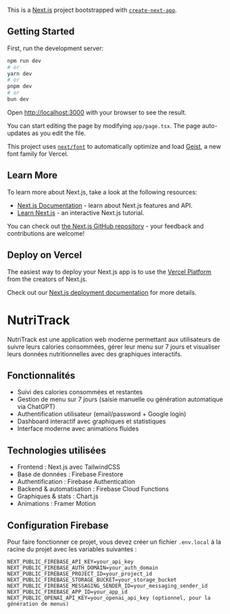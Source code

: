 This is a [Next.js](https://nextjs.org) project bootstrapped with [`create-next-app`](https://nextjs.org/docs/app/api-reference/cli/create-next-app).

## Getting Started

First, run the development server:

```bash
npm run dev
# or
yarn dev
# or
pnpm dev
# or
bun dev
```

Open [http://localhost:3000](http://localhost:3000) with your browser to see the result.

You can start editing the page by modifying `app/page.tsx`. The page auto-updates as you edit the file.

This project uses [`next/font`](https://nextjs.org/docs/app/building-your-application/optimizing/fonts) to automatically optimize and load [Geist](https://vercel.com/font), a new font family for Vercel.

## Learn More

To learn more about Next.js, take a look at the following resources:

- [Next.js Documentation](https://nextjs.org/docs) - learn about Next.js features and API.
- [Learn Next.js](https://nextjs.org/learn) - an interactive Next.js tutorial.

You can check out [the Next.js GitHub repository](https://github.com/vercel/next.js) - your feedback and contributions are welcome!

## Deploy on Vercel

The easiest way to deploy your Next.js app is to use the [Vercel Platform](https://vercel.com/new?utm_medium=default-template&filter=next.js&utm_source=create-next-app&utm_campaign=create-next-app-readme) from the creators of Next.js.

Check out our [Next.js deployment documentation](https://nextjs.org/docs/app/building-your-application/deploying) for more details.

# NutriTrack

NutriTrack est une application web moderne permettant aux utilisateurs de suivre leurs calories consommées, gérer leur menu sur 7 jours et visualiser leurs données nutritionnelles avec des graphiques interactifs.

## Fonctionnalités

- Suivi des calories consommées et restantes
- Gestion de menu sur 7 jours (saisie manuelle ou génération automatique via ChatGPT)
- Authentification utilisateur (email/password + Google login)
- Dashboard interactif avec graphiques et statistiques
- Interface moderne avec animations fluides

## Technologies utilisées

- Frontend : Next.js avec TailwindCSS
- Base de données : Firebase Firestore
- Authentification : Firebase Authentication
- Backend & automatisation : Firebase Cloud Functions
- Graphiques & stats : Chart.js
- Animations : Framer Motion

## Configuration Firebase

Pour faire fonctionner ce projet, vous devez créer un fichier `.env.local` à la racine du projet avec les variables suivantes :

```
NEXT_PUBLIC_FIREBASE_API_KEY=your_api_key
NEXT_PUBLIC_FIREBASE_AUTH_DOMAIN=your_auth_domain
NEXT_PUBLIC_FIREBASE_PROJECT_ID=your_project_id
NEXT_PUBLIC_FIREBASE_STORAGE_BUCKET=your_storage_bucket
NEXT_PUBLIC_FIREBASE_MESSAGING_SENDER_ID=your_messaging_sender_id
NEXT_PUBLIC_FIREBASE_APP_ID=your_app_id
NEXT_PUBLIC_OPENAI_API_KEY=your_openai_api_key (optionnel, pour la génération de menus)
```
